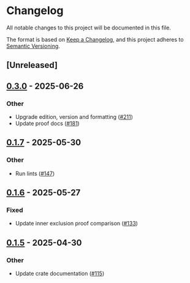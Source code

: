 # Changelog

All notable changes to this project will be documented in this file.

The format is based on [Keep a Changelog](https://keepachangelog.com/en/1.0.0/),
and this project adheres to [Semantic Versioning](https://semver.org/spec/v2.0.0.html).

## [Unreleased]

## [0.3.0](https://github.com/nitro-svm/data-anchor/compare/data-anchor-proofs-v0.2.0...data-anchor-proofs-v0.3.0) - 2025-06-26

### Other

- Upgrade edition, version and formatting ([#211](https://github.com/nitro-svm/data-anchor/pull/211))
- Update proof docs ([#181](https://github.com/nitro-svm/data-anchor/pull/181))

## [0.1.7](https://github.com/nitro-svm/nitro-data-module/compare/nitro-da-proofs-v0.1.6...nitro-da-proofs-v0.1.7) - 2025-05-30

### Other

- Run lints ([#147](https://github.com/nitro-svm/nitro-data-module/pull/147))

## [0.1.6](https://github.com/nitro-svm/nitro-data-module/compare/nitro-da-proofs-v0.1.5...nitro-da-proofs-v0.1.6) - 2025-05-27

### Fixed

- Update inner exclusion proof comparison ([#133](https://github.com/nitro-svm/nitro-data-module/pull/133))

## [0.1.5](https://github.com/nitro-svm/nitro-data-module/compare/nitro-da-proofs-v0.1.4...nitro-da-proofs-v0.1.5) - 2025-04-30

### Other

- Update crate documentation ([#115](https://github.com/nitro-svm/nitro-data-module/pull/115))
